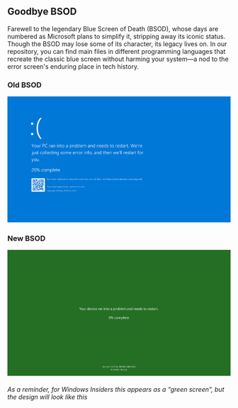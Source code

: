 ## Goodbye BSOD

Farewell to the legendary Blue Screen of Death (BSOD), whose days are numbered as Microsoft plans to simplify it, stripping away its iconic status. Though the BSOD may lose some of its character, its legacy lives on. In our repository, you can find main files in different programming languages that recreate the classic blue screen without harming your system—a nod to the error screen's enduring place in tech history.

### Old BSOD
![Old BSOD](bsod.png)

### New BSOD
![New BSOD](newBSOD.png)
###### As a reminder, for Windows Insiders this appears as a “green screen”, but the design will look like this
